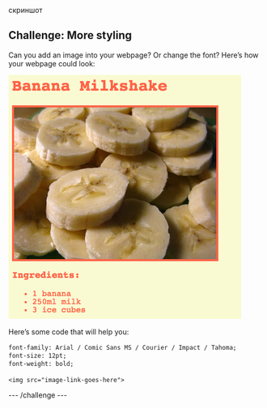 скриншот

## Challenge: More styling

Can you add an image into your webpage? Or change the font? Here’s how your webpage could look:

![скриншот](images/recipe-final.png)

Here’s some code that will help you:

    font-family: Arial / Comic Sans MS / Courier / Impact / Tahoma;
    font-size: 12pt;
    font-weight: bold;
    
    <img src="image-link-goes-here">
    

\--- /challenge \---